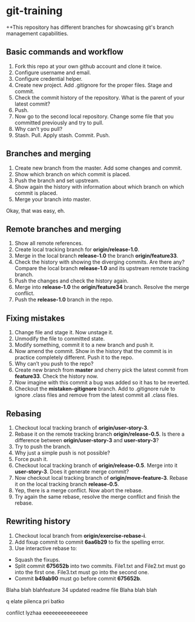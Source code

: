 # git-training
++This repository has different branches for showcasing git's branch management capabilities.

## Basic commands and workflow

1. Fork this repo at your own github account and clone it twice.
2. Configure username and email.
3. Configure credential helper.
4. Create new project. Add .gitignore for the proper files. Stage and commit.
5. Check the commit history of the repository. What is the parent of your latest commit?
6. Push.
7. Now go to the second local repository. Change some file that you committed previously and try to pull.
8. Why can’t you pull?
9. Stash. Pull. Apply stash. Commit. Push.

## Branches and merging

1. Create new branch from the master. Add some changes and commit.
2. Show which branch on which commit is placed.
3. Push the branch and set upstream.
4. Show again the history with information about which branch on which commit is placed.
5. Merge your branch into master.

Okay, that was easy, eh.


## Remote branches and merging

1. Show all remote references.
2. Create local tracking branch for **origin/release-1.0**.
3. Merge in the local branch **release-1.0** the branch **origin/feature33**.
4. Check the history with showing the diverging commits. Are there any? Compare the local branch **release-1.0** and its upstream remote tracking branch.
5. Push the changes and check the history again.
6. Merge into **release-1.0** the **origin/feature34** branch. Resolve the merge conflict.
7. Push the **release-1.0** branch in the repo.

## Fixing mistakes
1. Change file and stage it. Now unstage it.
2. Unmodify the file to committed state.
3. Modify something, commit it to a new branch and push it.
4. Now amend the commit. Show in the history that the commit is in practice completely different. Push it to the repo.
5. Why can’t you push to the repo?
6. Create new branch from **master** and cherry pick the latest commit from **feature33**. Check the history now.
7. Now imagine with this commit a bug was added so it has to be reverted.
8. Checkout the **mistaken-gitignore** branch. Add to .gitignore rule to ignore .class files and remove from the latest commit all .class files.

## Rebasing
1. Checkout local tracking branch of **origin/user-story-3**.
2. Rebase it on the remote tracking branch **origin/release-0.5**. Is there a difference between **origin/user-story-3** and **user-story-3**?
3. Try to push the branch.
4. Why just a simple push is not possible?
5. Force push it.
6. Checkout local tracking branch of **origin/release-0.5**. Merge into it **user-story-3**. Does it generate merge commit?
7. Now checkout local tracking branch of **origin/move-feature-3**. Rebase it on the local tracking branch **release-0.5**.
8. Yep, there is a merge conflict. Now abort the rebase.
9. Try again the same rebase, resolve the merge conflict and finish the rebase.

## Rewriting history
1. Checkout local branch from **origin/exercise-rebase-i**.
2. Add fixup commit to  commit **6aa6b29** to fix the spelling error.
3. Use interactive rebase to:
  + Squash the fixups.
  + Split commit **675652b** into two commits. File1.txt and File2.txt must go into the first one. File3.txt must go into the second one.
  + Commit **b49ab90** must go before commit **675652b**.
  
Blaha blah blahfeature 34 updated readme file
Blaha blah blah

q elate pilenca pri batko

confilct
lyzhaa eeeeeeeeeeeeeee
